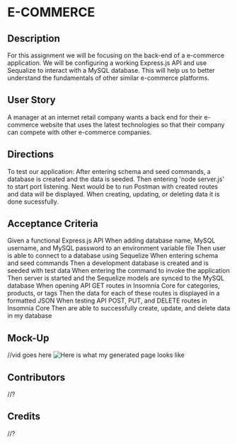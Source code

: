 # E-COMMERCE 

## Description 
For this assignment we will be focusing on the back-end of a e-commerce application. We will be configuring a working Express.js API and use Sequalize to interact with a MySQL database. This will help us to better understand the fundamentals of other similar e-commerce platforms.

## User Story
A manager at an internet retail company wants a back end for their e-commerce website that uses the latest technologies so that their company can compete with other e-commerce companies.

## Directions 
To test our application:
After entering schema and seed commands, a database is created and the data is seeded. 
Then entering 'node server.js' to start port listening. 
Next would be to run Postman with created routes and data will be displayed. 
When creating, updating, or deleting data it is done sucessfully.


## Acceptance Criteria 
Given a functional Express.js API
When adding database name, MySQL username, and MySQL password to an environment variable file
Then user is able to connect to a database using Sequelize
When entering schema and seed commands
Then a development database is created and is seeded with test data
When entering the command to invoke the application
Then server is started and the Sequelize models are synced to the MySQL database
When opening API GET routes in Insomnia Core for categories, products, or tags
Then the data for each of these routes is displayed in a formatted JSON
When testing API POST, PUT, and DELETE routes in Insomnia Core
Then are able to successfully create, update, and delete data in my database

## Mock-Up
//vid goes here 
![Here is what my generated page looks like](./)

## Contributors 
//?

## Credits
//?